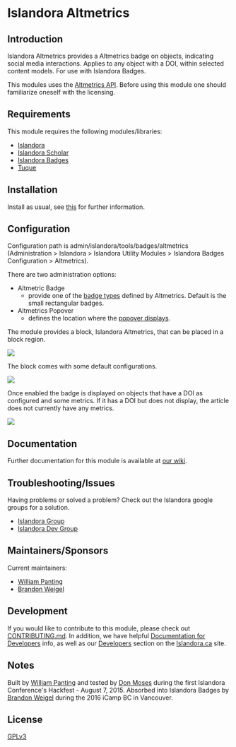 # Islandora Altmetrics

## Introduction

Islandora Altmetrics provides a Altmetrics badge on objects, indicating social media interactions. Applies to any object with a DOI, within selected content models. For use with Islandora Badges.

This modules uses the [Altmetrics API](http://api.altmetric.com/). Before using this module one should familiarize oneself with the licensing.

## Requirements

This module requires the following modules/libraries:

* [Islandora](https://github.com/islandora/islandora)
* [Islandora Scholar](https://github.com/Islandora/islandora_scholar)
* [Islandora Badges](../../)
* [Tuque](https://github.com/islandora/tuque)

## Installation

Install as usual, see [this](https://drupal.org/documentation/install/modules-themes/modules-7) for further information.

## Configuration

Configuration path is admin/islandora/tools/badges/altmetrics (Administration > Islandora > Islandora Utility Modules > Islandora Badges Configuration > Altmetrics).

There are two administration options:

* Altmetric Badge
     * provide one of the [badge types](http://api.altmetric.com/embeds.html#badge-types) defined by Altmetrics. Default is the small rectangular badges. 
* Altmetrics Popover
     * defines the location where the [popover displays](http://api.altmetric.com/embeds.html#popovers).

The module provides a block, Islandora Altmetrics, that can be placed in a block region.

![](https://raw.githubusercontent.com/wiki/dmoses/islandora_altmetrics/islandora_altmetrics_block.png)

The block comes with some default configurations.

![](https://raw.githubusercontent.com/wiki/dmoses/islandora_altmetrics/islandora_altmetrics_block_config.png)

Once enabled the badge is displayed on objects that have a DOI as configured and some metrics.  If it has a DOI but does not display,  the article does not currently have any metrics.

![](https://raw.githubusercontent.com/wiki/dmoses/islandora_altmetrics/islandora_altmetrics_display.png)

## Documentation

Further documentation for this module is available at [our wiki](https://wiki.duraspace.org/display/ISLANDORA/Islandora+Altmetrics).

## Troubleshooting/Issues

Having problems or solved a problem? Check out the Islandora google groups for a solution.

* [Islandora Group](https://groups.google.com/forum/?hl=en&fromgroups#!forum/islandora)
* [Islandora Dev Group](https://groups.google.com/forum/?hl=en&fromgroups#!forum/islandora-dev)

## Maintainers/Sponsors

Current maintainers:

* [William Panting](https://github.com/willtp87)
* [Brandon Weigel](https://github.com/bondjimbond)

## Development

If you would like to contribute to this module, please check out [CONTRIBUTING.md](CONTRIBUTING.md). In addition, we have helpful [Documentation for Developers](https://github.com/Islandora/islandora/wiki#wiki-documentation-for-developers) info, as well as our [Developers](http://islandora.ca/developers) section on the [Islandora.ca](http://islandora.ca) site.

## Notes

Built by [William Panting](https://github.com/willtp87) and tested by [Don Moses](https://github.com/dmoses) during the first Islandora Conference's Hackfest - August 7, 2015.
Absorbed into Islandora Badges by [Brandon Weigel](https://github.com/bondjimbond) during the 2016 iCamp BC in Vancouver.

## License

[GPLv3](http://www.gnu.org/licenses/gpl-3.0.txt)
